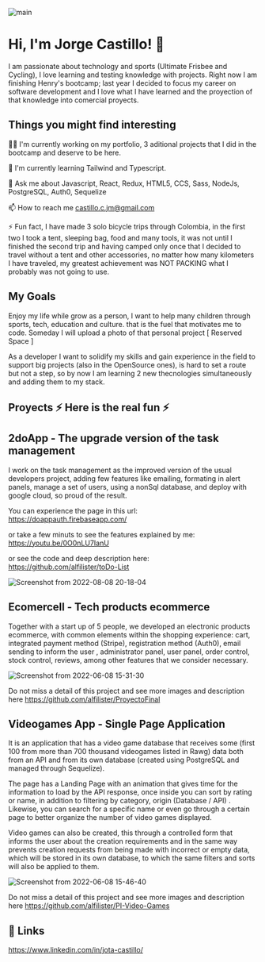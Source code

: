 ![main](https://user-images.githubusercontent.com/89329462/172508668-43bba86c-fd7f-4813-b31b-7993a5edf75f.gif)

# Hi, I'm Jorge Castillo! 👋

I am passionate about technology and sports (Ultimate Frisbee and Cycling), I love learning and testing knowledge with projects. Right now I am finishing Henry's bootcamp; last year I decided to focus my career on software development and I love what I have learned and the proyection of that knowledge into comercial proyects.

## Things you might find interesting
👩‍💻 I'm currently working on my portfolio, 3 aditional projects that I did in the bootcamp and deserve to be here. 

🧠 I'm currently learning Tailwind and Typescript.

💬 Ask me about Javascript, React, Redux, HTML5, CCS, Sass, NodeJs, PostgreSQL, Auth0, Sequelize

📫 How to reach me 
castillo.c.jm@gmail.com

⚡️ Fun fact, I have made 3 solo bicycle trips through Colombia, in the first two I took a tent, sleeping bag, food and many tools, it was not until I finished the second trip and having camped only once that I decided to travel without a tent and other accessories, no matter how many kilometers I have traveled, my greatest achievement was NOT PACKING what I probably was not going to use.

## My Goals

Enjoy my life while grow as a person, I want to help many children through sports, tech, education and culture. that is the fuel that motivates me to code.
Someday I will upload a photo of that personal project [ Reserved Space ]

As a developer I want to solidify my skills and gain experience in the field to support big projects (also in the OpenSource ones), is hard to set a route but not a step, so by now I am learning 2 new thecnologies simultaneously and adding them to my stack.

## Proyects ⚡️ Here is the real fun ⚡️

## 2doApp - The upgrade version of the task management

I work on the task management as the improved version of the usual developers project, adding few features like emailing, formating in alert panels, manage a set of users, using a nonSql database, and deploy with google cloud, so proud of the result.

You can experience the page in this url: 
https://doappauth.firebaseapp.com/

or take a few minuts to see the features explained by me:
https://youtu.be/0O0nLU7IanU

or see the code and deep description here: 
https://github.com/alfilister/toDo-List

![Screenshot from 2022-08-08 20-18-04](https://user-images.githubusercontent.com/89329462/183541780-69766db2-ec9a-4e51-a232-6fd226fb0b8e.png)


## Ecomercell - Tech products ecommerce

Together with a start up of 5 people, we developed an electronic products ecommerce, with common elements within the shopping experience: cart, integrated payment method (Stripe), registration method (Auth0), email sending to inform the user , administrator panel, user panel, order control, stock control, reviews, among other features that we consider necessary.

![Screenshot from 2022-06-08 15-31-30](https://user-images.githubusercontent.com/89329462/172722132-491c2db3-fddd-4c42-a249-53ea889e2550.png)

Do not miss a detail of this project and see more images and description here https://github.com/alfilister/ProyectoFinal

## Videogames App - Single Page Application

It is an application that has a video game database that receives some (first 100 from more than 700 thousand videogames listed in Rawg) data both from an API and from its own database (created using PostgreSQL and managed through Sequelize).

The page has a Landing Page with an animation that gives time for the information to load by the API response, once inside you can sort by rating or name, in addition to filtering by category, origin (Database / API) .
Likewise, you can search for a specific name or even go through a certain page to better organize the number of video games displayed. 

Video games can also be created, this through a controlled form that informs the user about the creation requirements and in the same way prevents creation requests from being made with incorrect or empty data, which will be stored in its own database, to which the same filters and sorts will also be applied to them.


![Screenshot from 2022-06-08 15-46-40](https://user-images.githubusercontent.com/89329462/172722864-1af76def-f271-4668-b183-50ab43f65b30.png)

Do not miss a detail of this project and see more images and description here https://github.com/alfilister/PI-Video-Games




## 🔗 Links
https://www.linkedin.com/in/jota-castillo/
